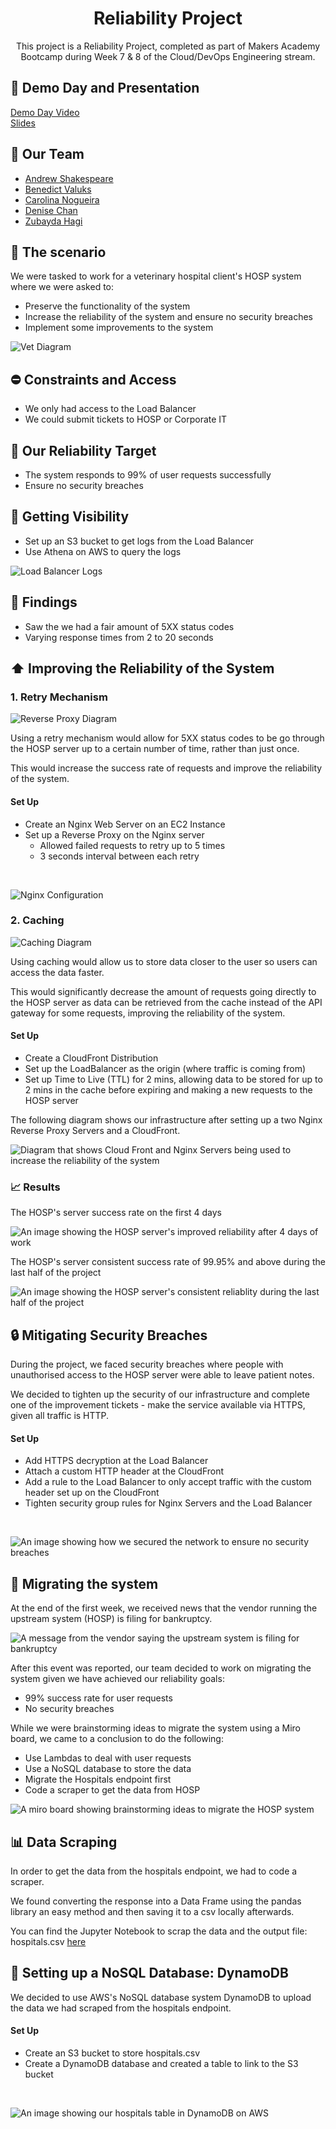<h1 align="center">
 Reliability Project
</h1>

<p align="center">
  This project is a Reliability Project, completed as part of Makers Academy Bootcamp during Week 7 & 8 of the Cloud/DevOps Engineering stream.
</p>

## 🎥 Demo Day and Presentation

[Demo Day Video](https://youtu.be/XLbIx-UmkZY?si=G-QV16Xj--54PG45&t=2400)<br>
[Slides](https://docs.google.com/presentation/d/1amX-0ldebGgqnS9o0RDahwf0Znf59SYq06b_S-MdsrI/edit?usp=sharing)

## 🤝 Our Team
* [Andrew Shakespeare](https://github.com/shakey0)
* [Benedict Valuks](https://github.com/BValuks)
* [Carolina Nogueira](https://github.com/caronog)
* [Denise Chan](https://github.com/denisecodes)
* [Zubayda Hagi](https://github.com/Zhagi)

## 🏡 The scenario

We were tasked to work for a veterinary hospital client's HOSP system where we were asked to:
* Preserve the functionality of the system
* Increase the reliability of the system and ensure no security breaches
* Implement some improvements to the system

![Vet Diagram](assets/vet_diagram.png)

## ⛔️ Constraints and Access
* We only had access to the Load Balancer
* We could submit tickets to HOSP or Corporate IT

## 🎯 Our Reliability Target

* The system responds to 99% of user requests successfully
* Ensure no security breaches

## 👀 Getting Visibility 

* Set up an S3 bucket to get logs from the Load Balancer
* Use Athena on AWS to query the logs

![Load Balancer Logs](assets/setting_up_logs.png)

## 🔎 Findings

* Saw the we had a fair amount of 5XX status codes
* Varying response times from 2 to 20 seconds

## ⬆️ Improving the Reliability of the System

### 1. Retry Mechanism

![Reverse Proxy Diagram](assets/reverse_proxy_server.png)

Using a retry mechanism would allow for 5XX status codes to be go through the HOSP server up to a certain number of time, rather than just once.

This would increase the success rate of requests and improve the reliability of the system.

#### Set Up 
* Create an Nginx Web Server on an EC2 Instance
* Set up a Reverse Proxy on the Nginx server
    * Allowed failed requests to retry up to 5 times
    * 3 seconds interval between each retry

<br>  

![Nginx Configuration](assets/nginx_config.png)


### 2. Caching

![Caching Diagram](assets/caching.png)

Using caching would allow us to store data closer to the user so users can access the data faster. 

This would significantly decrease the amount of requests going directly to the HOSP server as data can be retrieved from the cache instead of the API gateway for some requests, improving the reliability of the system.

#### Set Up 
* Create a CloudFront Distribution
* Set up the LoadBalancer as the origin (where traffic is coming from)
* Set up Time to Live (TTL) for 2 mins, allowing data to be stored for up to 2 mins in the cache before expiring and making a new requests to the HOSP server

The following diagram shows our infrastructure after setting up a two Nginx Reverse Proxy Servers and a CloudFront.

![Diagram that shows Cloud Front and Nginx Servers being used to increase the reliability of the system](assets/caching_nginx_diagram.png)

### 📈 Results

The HOSP's server success rate on the first 4 days<br>

![An image showing the HOSP server's improved reliability after 4 days of work](assets/improved_reliability.png)

The HOSP's server consistent success rate of 99.95% and above during the last half of the project<br>

![An image showing the HOSP server's consistent reliablity during the last half of the project](assets/final_reliability.png)

## 🔒 Mitigating Security Breaches

During the project, we faced security breaches where people with unauthorised access to the HOSP server were able to leave patient notes.

We decided to tighten up the security of our infrastructure and complete one of the improvement tickets - make the service available via HTTPS, given all traffic is HTTP.

#### Set Up 
* Add HTTPS decryption at the Load Balancer
* Attach a custom HTTP header at the CloudFront
* Add a rule to the Load Balancer to only accept traffic with the custom header set up on the CloudFront
* Tighten security group rules for Nginx Servers and the Load Balancer
<br>

![An image showing how we secured the network to ensure no security breaches](assets/security_diagram.png)

## 💨 Migrating the system

At the end of the first week, we received news that the vendor running the upstream system (HOSP) is filing for bankruptcy.

![A message from the vendor saying the upstream system is filing for bankruptcy](assets/bankruptcy.png)

After this event was reported, our team decided to work on migrating the system given we have achieved our reliability goals:
* 99% success rate for user requests
* No security breaches 

While we were brainstorming ideas to migrate the system using a Miro board, we came to a conclusion to do the following:
* Use Lambdas to deal with user requests
* Use a NoSQL database to store the data
* Migrate the Hospitals endpoint first
* Code a scraper to get the data from HOSP

![A miro board showing brainstorming ideas to migrate the HOSP system](assets/hosp_migration_miro_board.png)

## 📊 Data Scraping

In order to get the data from the hospitals endpoint, we had to code a scraper. 

We found converting the response into a Data Frame using the pandas library an easy method and then saving it to a csv locally afterwards. 

You can find the Jupyter Notebook to scrap the data and the output file: hospitals.csv [here](https://github.com/denisecodes/Reliability-Project/tree/main/scrap_hosp_data)

## 💽 Setting up a NoSQL Database: DynamoDB

We decided to use AWS's NoSQL database system DynamoDB to upload the data we had scraped from the hospitals endpoint. 

#### Set Up
* Create an S3 bucket to store hospitals.csv
* Create a DynamoDB database and created a table to link to the S3 bucket

<br>

![An image showing our hospitals table in DynamoDB on AWS](assets/dynamodb.png)

<!-- ## 🏨 Our New Infrastructure 

* Set up API Gateway and connected it to a separate CloudFront as a development environment
* Created the following routes in an API Gateway according to the API documentation for the legacy (HOSP) server to migrate the Hospitals endpoint:
    * Get all hospitals - /hospitals (GET)
    * Get hospital by id - /hospitals/{id} (GET)
    * Create hospital - /hospitals (POST)
    * Update hospital - /hospitals/{id} (PATCH)
    * Delete hospital - /hospitals/{id} (DELETE) -->
